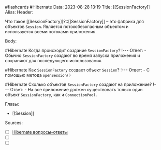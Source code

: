 #flashcards #Hibernate 
Data: 2023-08-28 13:19
Title: [[SessionFactory]]
Alias:
Header:

Что такое [[SessionFactory]]?::[[SessionFactory]] – это фабрика для объектов `Session`. Является потокобезопасным объектом и используется всеми потоками приложения.
<!--SR:!2023-11-03,10,350-->



Body:


#Hibernate 
Когда происходит создание `SessionFactory`?
!---
Ответ:
	- Обычно `SessionFactory` создают во время запуска приложения и сохраняют для последующего использования.
<!--SR:!2023-11-03,10,350-->



#Hibernate 
Как `SessionFactory` создает объект `Session`?
!---
Ответ:
	- С помощью метода `openSession()`
<!--SR:!2023-11-03,10,370-->


#Hibernate 
Сколько объектов `SessionFactory` создают на приложение?
!---
Ответ:
	- На все приложение должен существовать только один объект `SessionFactory`, как и `ConnectionPool`.
<!--SR:!2023-11-03,10,390-->


Главы:
- [[Session]]


Sources:
- [ ] [Hibernate вопросы-ответы](https://docs.google.com/document/d/104EUUT-gv7xSalJlJu0DInzlyCVFjC5Sz2gcDoVtfyE/edit)
- [ ] []()
- [ ] []()
